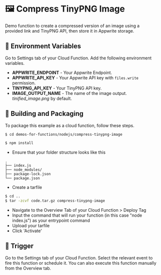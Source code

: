 # 🖼️ Compress TinyPNG Image

Demo function to create a compressed version of an image using a provided link and TinyPNG API, then store it in Appwrite storage.

## 📝 Environment Variables

Go to Settings tab of your Cloud Function. Add the following environment variables.

- **APPWRITE_ENDPOINT** - Your Appwrite Endpoint.
- **APPWRITE_API_KEY** - Your Appwrite API key with  `files.write` permission.
- **TINYPNG_API_KEY** - Your TinyPNG API key.
- **IMAGE_OUTPUT_NAME** - The name of the image output. *tinified_image.png* by default.

## 🚀 Building and Packaging

To package this example as a cloud function, follow these steps.

```bash
$ cd demos-for-functions/nodejs/compress-tinypng-image

$ npm install
```

- Ensure that your folder structure looks like this

```
.
├── index.js
├── node_modules/
├── package-lock.json
└── package.json
```

- Create a tarfile

```bash
$ cd ..
$ tar -zcvf code.tar.gz compress-tinypng-image
```

- Navigate to the Overview Tab of your Cloud Function > Deploy Tag
- Input the command that will run your function (in this case "node index.js") as your entrypoint command
- Upload your tarfile
- Click 'Activate'

## 🎯 Trigger
Go to the Settings tab of your Cloud Function. Select the relevant event to fire this function or schedule it. You can also execute this function manually from the Overview tab.